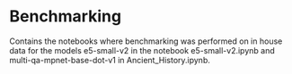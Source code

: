 # Benchmarking


Contains the notebooks where benchmarking was performed on in house data for the models e5-small-v2 in the notebook e5-small-v2.ipynb and multi-qa-mpnet-base-dot-v1 in Ancient_History.ipynb. 
